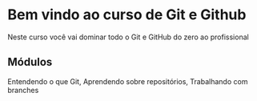 # Bem vindo ao curso de Git e Github
Neste curso você vai dominar todo o Git e GitHub do zero ao profissional

## Módulos
Entendendo o que Git, Aprendendo sobre repositórios, Trabalhando com branches
